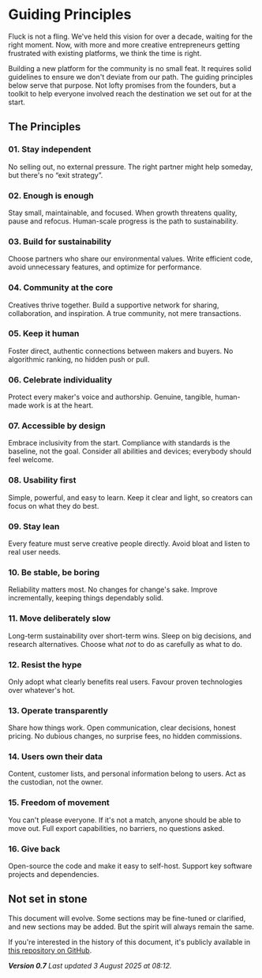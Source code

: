 # Guiding Principles

Fluck is not a fling. We've held this vision for over a decade, waiting for the right moment. Now, with more and more creative entrepreneurs getting frustrated with existing platforms, we think the time is right.

Building a new platform for the community is no small feat. It requires solid guidelines to ensure we don't deviate from our path. The guiding principles below serve that purpose. Not lofty promises from the founders, but a toolkit to help everyone involved reach the destination we set out for at the start.

## The Principles

### 01. Stay independent

No selling out, no external pressure. The right partner might help someday, but there's no “exit strategy”.

### 02. Enough is enough

Stay small, maintainable, and focused. When growth threatens quality, pause and refocus. Human-scale progress is the path to sustainability.

### 03. Build for sustainability

Choose partners who share our environmental values. Write efficient code, avoid unnecessary features, and optimize for performance.

### 04. Community at the core

Creatives thrive together. Build a supportive network for sharing, collaboration, and inspiration. A true community, not mere transactions.

### 05. Keep it human

Foster direct, authentic connections between makers and buyers. No algorithmic ranking, no hidden push or pull.

### 06. Celebrate individuality

Protect every maker's voice and authorship. Genuine, tangible, human-made work is at the heart.

### 07. Accessible by design

Embrace inclusivity from the start. Compliance with standards is the baseline, not the goal. Consider all abilities and devices; everybody should feel welcome.

### 08. Usability first

Simple, powerful, and easy to learn. Keep it clear and light, so creators can focus on what they do best.

### 09. Stay lean

Every feature must serve creative people directly. Avoid bloat and listen to real user needs.

### 10. Be stable, be boring

Reliability matters most. No changes for change's sake. Improve incrementally, keeping things dependably solid.

### 11. Move deliberately slow

Long-term sustainability over short-term wins. Sleep on big decisions, and research alternatives. Choose what _not_ to do as carefully as what to do.

### 12. Resist the hype

Only adopt what clearly benefits real users. Favour proven technologies over whatever's hot.

### 13. Operate transparently

Share how things work. Open communication, clear decisions, honest pricing. No dubious changes, no surprise fees, no hidden commissions.

### 14. Users own their data

Content, customer lists, and personal information belong to users. Act as the custodian, not the owner.

### 15. Freedom of movement

You can't please everyone. If it's not a match, anyone should be able to move out. Full export capabilities, no barriers, no questions asked.

### 16. Give back

Open-source the code and make it easy to self-host. Support key software projects and dependencies.

## Not set in stone

This document will evolve. Some sections may be fine-tuned or clarified, and new sections may be added. But the spirit will always remain the same.

If you're interested in the history of this document, it's publicly available in [this repository on GitHub](https://github.com/fluckshop/guiding-principles).

_**Version 0.7**_
_Last updated 3 August 2025 at 08:12._
